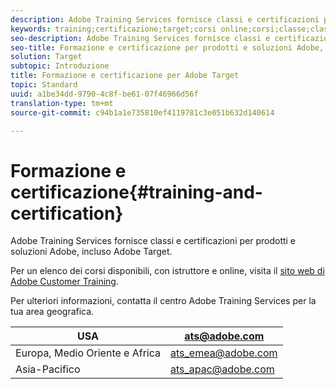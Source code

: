 ```yaml
---
description: Adobe Training Services fornisce classi e certificazioni per prodotti e soluzioni Adobe, incluso Adobe Target.
keywords: training;certificazione;target;corsi online;corsi;classe;classi
seo-description: Adobe Training Services fornisce classi e certificazioni per prodotti e soluzioni Adobe, incluso Adobe Target.
seo-title: Formazione e certificazione per prodotti e soluzioni Adobe, incluso Adobe Target
solution: Target
subtopic: Introduzione
title: Formazione e certificazione per Adobe Target
topic: Standard
uuid: a1be34dd-9790-4c8f-be61-07f46966d56f
translation-type: tm+mt
source-git-commit: c94b1a1e735810ef4119781c3e051b632d140614

---
```



# Formazione e certificazione{#training-and-certification}

Adobe Training Services fornisce classi e certificazioni per prodotti e soluzioni Adobe, incluso Adobe Target.

Per un elenco dei corsi disponibili, con istruttore e online, visita il [sito web di Adobe Customer Training](https://training.adobe.com/training/courses.html#solution=adobeTarget).

Per ulteriori informazioni, contatta il centro Adobe Training Services per la tua area geografica.

| USA | [ats@adobe.com](mailto:ats@adobe.com) |
|---|---|
| Europa, Medio Oriente e Africa | [ats_emea@adobe.com](mailto:ats_emea@adobe.com) |
| Asia-Pacifico | [ats_apac@adobe.com](mailto:ats_apac@adobe.com) |

